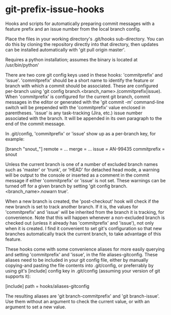 git-prefix-issue-hooks
======================

Hooks and scripts for automatically preparing commit messages with a feature prefix and an issue number from the local branch config.

Place the files in your working directory's .git/hooks sub-directory.  You can do this by cloning the repository directly into that directory, then updates can be installed automatically with 'git pull origin master'.

Requires a python installation; assumes the binary is located at /usr/bin/python'

There are two core git config keys used in these hooks: 'commitprefix' and 'issue'.  'commitprefix' should be a short name to identify the feature or branch with which a commit should be associated.  These are configured per-branch using 'git config branch.<branch_name>.(commitprefix|issue).  When 'commitprefix' is configured for the current git branch, commit messages in the editor or generated with the 'git commit -m' command-line switch will be prepended with the 'commitprefix' value enclosed in parentheses.  'issue' is any task-tracking (Jira, etc.) issue number associated with the branch.  It will be appended in its own paragraph to the end of the commit message.

In .git/config, 'commitprefix' or 'issue' show up as a per-branch key, for example:

[branch "snout\_"]
    remote = ...
    merge = ...
    issue = AN-99435
    commitprefix = snout

Unless the current branch is one of a number of excluded branch names such as 'master' or 'trunk', or 'HEAD' for detached head mode, a warning will be output to the console or inserted as a comment in the commit message if either 'commitprefix' or 'issue' is not set.  These warnings can be turned off for a given branch by setting 'git config branch.<branch_name>.nowarn true'.

When a new branch is created, the 'post-checkout' hook will check if the new branch is set to track another branch.  If it is, the values for 'commitprefix' and 'issue' will be inherited from the branch it is tracking, for convenience.  Note that this will happen whenever a non-excluded branch is checked out (unless it already has 'commitprefix' and 'issue'), not only when it is created.  I find it convenient to set git's configuration so that new branches automatically track the current branch, to take advantage of this feature.

These hooks come with some convenience aliases for more easily querying and setting 'commitprefix' and 'issue', in the file aliases-gitconfig.  These aliases need to be included in your git config file, either by manually copying-and pasting the file contents into .git/config, or preferrably by using git's [include] config key in .git/config (assuming your version of git supports it):

[include]
    path = hooks/aliases-gitconfig

The resulting aliases are 'git branch-commitprefix' and 'git branch-issue'.  Use them without an argument to check the current value, or with an argument to set a new value.

